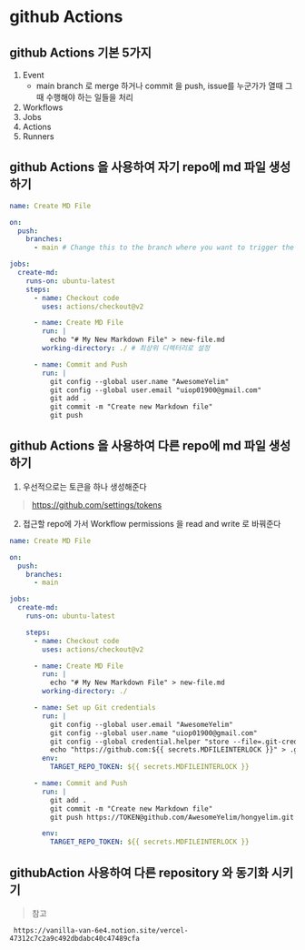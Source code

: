 # github Actions

## github Actions 기본 5가지

1. Event
   - main branch 로 merge 하거나 commit 을 push, issue를 누군가가 열때 그때 수행해야 하는 일들을 처리
2. Workflows
3. Jobs
4. Actions
5. Runners

## github Actions 을 사용하여 자기 repo에 md 파일 생성하기

```yml
name: Create MD File

on:
  push:
    branches:
      - main # Change this to the branch where you want to trigger the action

jobs:
  create-md:
    runs-on: ubuntu-latest
    steps:
      - name: Checkout code
        uses: actions/checkout@v2

      - name: Create MD File
        run: |
          echo "# My New Markdown File" > new-file.md
        working-directory: ./ # 최상위 디렉터리로 설정

      - name: Commit and Push
        run: |
          git config --global user.name "AwesomeYelim"
          git config --global user.email "uiop01900@gmail.com"
          git add .
          git commit -m "Create new Markdown file"
          git push
```

## github Actions 을 사용하여 다른 repo에 md 파일 생성하기

1. 우선적으로는 토큰을 하나 생성해준다

> https://github.com/settings/tokens

2. 접근할 repo에 가서 Workflow permissions 을 read and write 로 바꿔준다

```yml
name: Create MD File

on:
  push:
    branches:
      - main

jobs:
  create-md:
    runs-on: ubuntu-latest

    steps:
      - name: Checkout code
        uses: actions/checkout@v2

      - name: Create MD File
        run: |
          echo "# My New Markdown File" > new-file.md
        working-directory: ./

      - name: Set up Git credentials
        run: |
          git config --global user.email "AwesomeYelim"
          git config --global user.name "uiop01900@gmail.com"
          git config --global credential.helper "store --file=.git-credentials"
          echo "https://github.com:${{ secrets.MDFILEINTERLOCK }}" > .git-credentials
        env:
          TARGET_REPO_TOKEN: ${{ secrets.MDFILEINTERLOCK }}

      - name: Commit and Push
        run: |
          git add .
          git commit -m "Create new Markdown file"
          git push https://TOKEN@github.com/AwesomeYelim/hongyelim.git main

        env:
          TARGET_REPO_TOKEN: ${{ secrets.MDFILEINTERLOCK }}
```

## githubAction 사용하여 다른 repository 와 동기화 시키기

> 참고

     https://vanilla-van-6e4.notion.site/vercel-47312c7c2a9c492dbdabc40c47489cfa
